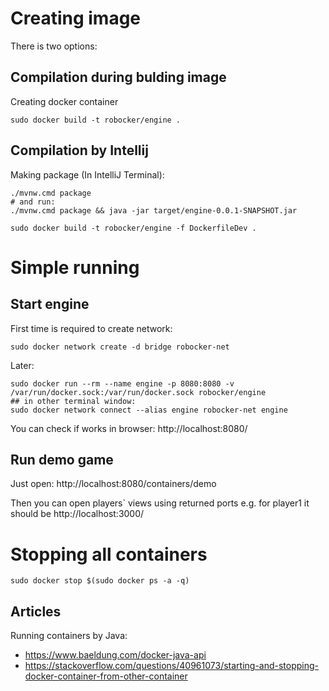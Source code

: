 # Creating image #
There is two options:
## Compilation during bulding image ##

Creating docker container
```
sudo docker build -t robocker/engine .
```

## Compilation by Intellij ##
Making package (In IntelliJ Terminal):
```
./mvnw.cmd package
# and run:
./mvnw.cmd package && java -jar target/engine-0.0.1-SNAPSHOT.jar
```

```
sudo docker build -t robocker/engine -f DockerfileDev .
```


# Simple running #
## Start engine ##

First time is required to create network:
```
sudo docker network create -d bridge robocker-net
```
Later:
```
sudo docker run --rm --name engine -p 8080:8080 -v /var/run/docker.sock:/var/run/docker.sock robocker/engine
## in other terminal window:
sudo docker network connect --alias engine robocker-net engine
```
You can check if works in browser: http://localhost:8080/

## Run demo game ##

Just open: http://localhost:8080/containers/demo

Then you can open players` views using returned ports e.g. for player1 it should be http://localhost:3000/

# Stopping all containers #
```
sudo docker stop $(sudo docker ps -a -q)
```

## Articles ##

Running containers by Java:
  * https://www.baeldung.com/docker-java-api
  * https://stackoverflow.com/questions/40961073/starting-and-stopping-docker-container-from-other-container